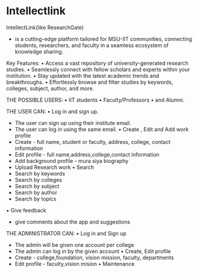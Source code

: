 # Intellectlink

IntellectLink(like ResearchGate)
- is a cutting-edge platform tailored for MSU-IIT communities, connecting students, researchers, and faculty in a seamless ecosystem of knowledge sharing. 

Key Features:
• Access a vast repository of university-generated research studies. 
• Seamlessly connect with fellow scholars and experts within your institution. 
• Stay updated with the latest academic trends and breakthroughs.
• Effortlessly browse and filter studies by keywords, colleges, subject, author, and more.  

THE POSSIBLE USERS:
• IIT students
• Faculty/Professors 
• and Alumni.

THE USER CAN:
• Log in and sign up.
 - The user can sign up using their institute email.
 - The user can log in using the same email.
• Create , Edit and Add work profile
 - Create - full name, student or faculty, address, college, contact information
 - Edit profile - full name,address,college,contact information
 - Add background profile - mura siya biography
 - Upload Research work
• Search
 - Search by keywords
 - Search by colleges
 - Search by subject
 - Search by author
 - Search by topics

• Give feedback
 - give comments about the app and suggestions 

THE ADMINISTRATOR CAN:
• Log in and Sign up
 - The admin will be given one account per college
 - The admin can log in by the given account
• Create, Edit profile
 - Create - college,foundation, vision mission, faculty, departments
 - Edit profile - faculty,vision mision
• Maintenance

